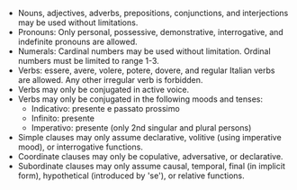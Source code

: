 - Nouns, adjectives, adverbs, prepositions, conjunctions, and interjections may be used without limitations.
- Pronouns: Only personal, possessive, demonstrative, interrogative, and indefinite pronouns are allowed.
- Numerals: Cardinal numbers may be used without limitation. Ordinal numbers must be limited to range 1-3.
- Verbs: essere, avere, volere, potere, dovere, and regular Italian verbs are allowed. Any other irregular verb is forbidden.
- Verbs may only be conjugated in active voice.
- Verbs may only be conjugated in the following moods and tenses:
    - Indicativo: presente e passato prossimo
    - Infinito: presente
    - Imperativo: presente (only 2nd singular and plural persons)
- Simple clauses may only assume declarative, volitive (using imperative mood), or interrogative functions.
- Coordinate clauses may only be copulative, adversative, or declarative.
- Subordinate clauses may only assume causal, temporal, final (in implicit form), hypothetical (introduced by 'se'), or relative functions.